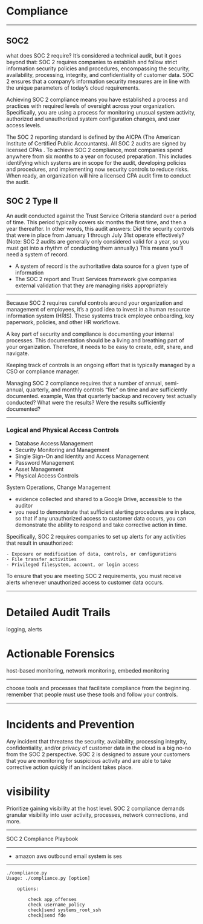 
# Compliance


---
## SOC2
what does SOC 2 require? It’s considered a technical audit, but it goes beyond that: SOC 2 requires companies to establish and follow strict information security policies and procedures, encompassing the security, availability, processing, integrity, and confidentiality of customer data. SOC 2 ensures that a company’s information security measures are in line with the unique parameters of today’s cloud requirements. 

Achieving SOC 2 compliance means you have established a process and practices with required levels of oversight across your organization. Specifically, you are using a process for monitoring unusual system activity, authorized and unauthorized system configuration changes, and user access levels.

The SOC 2 reporting standard is defined by the AICPA (The American Institute of Certified Public Accountants).  All SOC 2 audits are signed by licensed CPAs . To achieve SOC 2 compliance, most companies spend anywhere from six months to a year on focused preparation. This includes identifying which systems are in scope for the audit, developing policies and procedures, and implementing now security controls to reduce risks.  When ready, an organization will hire a licensed CPA audit firm to conduct the audit.

## SOC 2 Type II
An audit conducted against the Trust Service Criteria standard over a period of time.  This period typically covers six months the first time, and then a year thereafter. In other words, this audit answers: Did the security controls that were in place from January 1 through July 31st operate effectively? (Note: SOC 2 audits are generally only considered valid for a year, so you must get into a rhythm of conducting them annually.) This means you’ll need a system of record.

  - A system of record is the authoritative data source for a given type of information
  - The SOC 2 report and Trust Services framework give companies external validation that they are managing risks appropriately

---
Because SOC 2 requires careful controls around your organization and management of employees, it’s a good idea to invest in a human resource information system (HRIS).  These systems track employee onboarding, key paperwork, policies, and other HR workflows.

A key part of security and compliance is documenting your internal processes. This documentation should be a living and breathing part of your organization. Therefore, it needs to be easy to create, edit, share, and navigate. 

Keeping track of controls is an ongoing effort that is typically managed by a CSO or compliance manager. 

Managing SOC 2 compliance requires that a number of annual, semi-annual, quarterly, and monthly controls “fire” on time and are sufficiently documented. 
example, 
Was that quarterly backup and recovery test actually conducted?
What were the results?
Were the results sufficiently documented?

---
### Logical and Physical Access Controls
  - Database Access Management
  - Security Monitoring and Management
  - Single Sign-On and Identity and Access Management
  - Password Management
  - Asset Management
  - Physical Access Controls

System Operations, Change Management

- evidence collected and shared to a Google Drive, accessible to the auditor
- you need to demonstrate that sufficient alerting procedures are in place, 
  so that if any unauthorized access to customer data occurs, you can demonstrate the ability to respond and take corrective action in time.

Specifically, SOC 2 requires companies to set up alerts for any activities that result in unauthorized:

    - Exposure or modification of data, controls, or configurations
    - File transfer activities
    - Privileged filesystem, account, or login access

To ensure that you are meeting SOC 2 requirements, you must receive alerts whenever unauthorized access to customer data occurs.

---

# Detailed Audit Trails
logging, alerts

# Actionable Forensics
host-based monitoring, network monitoring, embeded monitoring

---

choose tools and processes that facilitate compliance from the beginning. remember that people must use these tools and follow your controls.

---
# Incidents and Prevention
Any incident that threatens the security, availability, processing integrity, confidentiality, and/or privacy of customer data in the cloud is a big no-no from the SOC 2 perspective.  SOC 2 is designed to assure your customers that you are monitoring for suspicious activity and are able to take corrective action quickly if an incident takes place. 

# visibility
Prioritize gaining visibility at the host level.  SOC 2 compliance demands granular visibility into user activity, processes, network connections, and more. 

---

SOC 2 Compliance Playbook

---

  - amazon aws outbound email system is ses

---

```
./compliance.py
Usage: ./compliance.py [option]

    options:

        check app_offenses
        check username_policy
        check|send systems_root_ssh
        check|send fde

```



